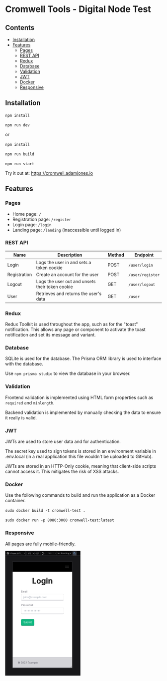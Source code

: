 # Cromwell Tools - Digital Node Test


## Contents

- [Installation](#installation)
- [Features](#features)
  - [Pages](#pages)
  - [REST API](#rest-api)
  - [Redux](#redux)
  - [Database](#database)
  - [Validation](#validation)
  - [JWT](#jwt)
  - [Docker](#docker)
  - [Responsive](#responsive)

## Installation

`npm install`

`npm run dev`

or

`npm install`

`npm run build`

`npm run start`

Try it out at: https://cromwell.adamjones.io

## Features

### Pages

- Home page: `/`
- Registration page: `/register`
- Login page: `/login`
- Landing page: `/landing` (inaccessible until logged in)

### REST API

| Name         | Description                                     | Method | Endpoint         |
| ------------ | ----------------------------------------------- | ------ | ---------------- |
| Login        | Logs the user in and sets a token cookie        | POST   | `/user/login`    |
| Registration | Create an account for the user                  | POST   | `/user/register` |
| Logout       | Logs the user out and unsets their token cookie | GET    | `/user/logout`   |
| User         | Retrieves and returns the user's data           | GET    | `/user`          |

### Redux

Redux Toolkit is used throughout the app, such as for the "toast" notification. This allows any page or component to activate the toast notification and set its message and variant.

### Database

SQLite is used for the database. The Prisma ORM library is used to interface with the database.

Use `npm prisma studio` to view the database in your browser.

### Validation

Frontend validation is implemented using HTML form properties such as `required` and `minlength`.

Backend validation is implemented by manually checking the data to ensure it really is valid.

### JWT

JWTs are used to store user data and for authentication.

The secret key used to sign tokens is stored in an environment variable in .env.local (in a real application this file wouldn't be uploaded to GitHub).

JWTs are stored in an HTTP-Only cookie, meaning that client-side scripts cannot access it. This mitigates the risk of XSS attacks.

### Docker

Use the following commands to build and run the application as a Docker container.

`sudo docker build -t cromwell-test .`

`sudo docker run -p 8080:3000 cromwell-test:latest`

### Responsive

All pages are fully mobile-friendly.

<img height="400" src="responsive.png">
